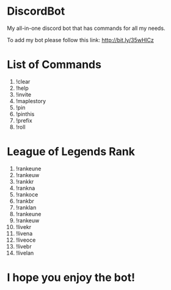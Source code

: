 # DiscordBot
My all-in-one discord bot that has commands for all my needs.

To add my bot please follow this link: http://bit.ly/35wHlCz

# List of Commands
1) !clear
2) !help
3) !invite
4) !maplestory
5) !pin
6) !pinthis
7) !prefix
8) !roll

# League of Legends Rank
1) !rankeune
2) !rankeuw
3) !rankkr
4) !rankna
5) !rankoce
6) !rankbr
7) !ranklan
8) !rankeune
9) !rankeuw
10) !livekr
11) !livena
12) !liveoce
13) !livebr
14) !livelan

# I hope you enjoy the bot!
